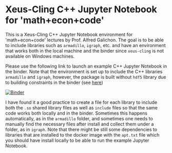 # Xeus-Cling C++ Jupyter Notebook for 'math+econ+code'

This is a Xeus-Cling C++ Jupyter Notebook environment for 'math+econ+code' lectures by Prof. Alfred Galichon. The goal is to be able to include libraries such as `armadillo`, `igraph`, etc. and have an environment that works both in the local machine and the binder since `xeus-cling` is not available on Windows machines.

Please use the following link to launch an example C++ Jupyter Notebook in the binder. Note that the environment is set up to include the C++ libraries `armadillo` and `igraph`, however, the package is built without `hdf5` library due to building constraints in the binder (see [here](https://stackoverflow.com/questions/70801835/how-can-i-include-openblas-and-lapack-manually-in-xeus-cling-binder))

[![Binder](https://mybinder.org/badge_logo.svg)](https://mybinder.org/v2/gh/AntonioDaSilva/xeus-cling/HEAD?labpath=jupyter_armadillo.ipynb)

I have found it a good practice to create a file for each library to include both the `.so` shared library files as well as `include` files so that the same code works both locally and in the binder. Sometimes this happens automatically, as in the `armadillo` folder, and sometimes one needs to manually find the necessary files after install and collect them under a folder, as in `igraph`. Note that there might be still some dependencies to libraries that are installed to the docker image with the `apt.txt` file which you should have install locally to be able to run the example Jupyter Notebook.
